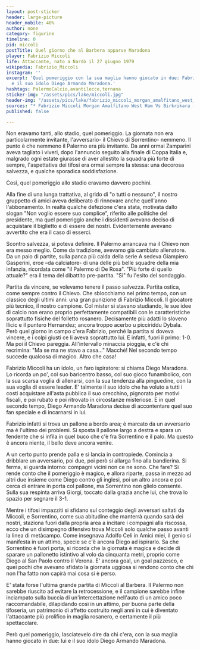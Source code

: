 ```yaml
---
layout: post-sticker
header: large-picture
header_mobile: 40%
author: none
category: figurine
timeline: 0
pid: miccoli
postTitle: Quel giorno che al Barbera apparve Maradona
player: Fabrizio Miccoli
life: Attaccante, nato a Nardò il 27 giugno 1979
wikipedia: Fabrizio_Miccoli
instagram: ''
excerpt: 'Quel pomeriggio con la sua maglia hanno giocato in due: Fabrizio Miccoli
  e il suo idolo Diego Armando Maradona.'
hashtags: PalermoCalcio,avantilecce,ternana
sticker-img: "/assets/pics/lake/miccoli.jpg"
header-img: "/assets/pics/lake/fabrizio_miccoli_morgan_amalfitano_west_ham_vs_birkrikara_-19933738812.jpg"
sources: "* Fabrizio Miccoli Morgan Amalfitano West Ham Vs Birkrikara - via [Wikipedia](https://commons.wikimedia.org/wiki/File:Fabrizio_Miccoli_Morgan_Amalfitano_West_Ham_Vs_Birkrikara_(19933738812).jpg)"
published: false

---
```

Non eravamo tanti, allo stadio, quel pomeriggio. La giornata non era particolarmente invitante, l'avversario- il Chievo di Sorrentino- nemmeno. Il punto è che nemmeno il Palermo era più invitante. Da anni ormai Zamparini aveva tagliato i viveri, dopo l'annuncio seguito alla finale di Coppa Italia e, malgrado ogni estate giurasse di aver allestito la squadra più forte di sempre, l'aspettativa dei tifosi era ormai sempre la stessa: una decorosa salvezza, e qualche sporadica soddisfazione.

Così, quel pomeriggio allo stadio eravamo davvero pochini.

Alla fine di una lunga trattativa, al grido di "o tutti o nessuno", il nostro gruppetto di amici aveva deliberato di rinnovare anche quell'anno l'abbonamento. In realtà qualche defezione c'era stata, motivata dallo slogan "Non voglio essere suo complice", riferito alle politiche del presidente, ma quel pomeriggio anche i dissidenti avevano deciso di acquistare il biglietto e di essere dei nostri. Evidentemente avevano avvertito che era il caso di esserci.

Scontro salvezza, si poteva definire. Il Palermo arrancava ma il Chievo non era messo meglio. Come da tradizione, avevamo già cambiato allenatore. Da un paio di partite, sulla panca più calda della serie A sedeva Giampiero Gasperini, eroe –da calciatore- di una delle più belle squadre della mia infanzia, ricordata come "il Palermo di De Rosa". "Più forte di quello attuale?" era il tema del dibattito pre-partita. "Si" fu l'esito del sondaggio.

Partita da vincere, se volevamo tenere il passo salvezza. Partita ostica, come sempre contro il Chievo. Che sblocchiamo nel primo tempo, con un classico degli ultimi anni: una gran punizione di Fabrizio Miccoli. Il giocatore più tecnico, il nostro campione. Col mister si stavano studiando, le sue idee di calcio non erano proprio perfettamente compatibili con le caratteristiche soprattutto fisiche del folletto rosanero. Decisamente più adatti lo sloveno Ilicic e il puntero Hernandez; ancora troppo acerbo u picciriddu Dybala. Però quel giorno in campo c'era Fabrizio, perché la partita si doveva vincere, e i colpi giusti ce li aveva soprattutto lui. E infatti, fuori il primo: 1-0. Ma poi il Chievo pareggia. All'intervallo minaccia pioggia, e c'è chi recrimina: "Ma se ma ne stavo a casa…" Macchè! Nel secondo tempo succede qualcosa di magico. Altro che casa!

Fabrizio Miccoli ha un idolo, un faro ispiratore: si chiama Diego Maradona. Lo ricorda un po', col suo baricentro basso, col suo gioco funambolico, con la sua scarsa voglia di allenarsi, con la sua tendenza alla pinguedine, con la sua voglia di essere leader. E' talmente il suo idolo che ha voluto a tutti i costi acquistare all'asta pubblica il suo orecchino, pignorato per motivi fiscali, e poi rubato e poi ritrovato in circostanze misteriose. E in quel secondo tempo, Diego Armando Maradona decise di accontentare quel suo fan speciale e di incarnarsi in lui.

Fabrizio infatti si trova un pallone a bordo area; è marcato da un avversario ma è l'ultimo dei problemi. Si sposta il pallone largo a destra e spara un fendente che si infila in quel buco che c'è fra Sorrentino e il palo. Ma questo è ancora niente, il bello deve ancora venire.

A un certo punto prende palla e si lancia in contropiede. Comincia a dribblare un avversario, poi due, poi però si allarga fino alla bandierina. Si ferma, si guarda intorno: compagni vicini non ce ne sono. Che fare? Si rende conto che il pomeriggio è magico, e allora riparte, passa in mezzo ad altri due insieme come Diego contro gli inglesi, poi un altro ancora e poi cerca di entrare in porta col pallone, ma Sorrentino non glielo consente. Sulla sua respinta arriva Giorgi, toccato dalla grazia anche lui, che trova lo spazio per segnare il 3-1.

Mentre i tifosi impazziti si sfidano sul conteggio degli avversari saltati da Miccoli, e Sorrentino, come sua abitudine che manterrà quando sarà dei nostri, staziona fuori dalla propria area a incitare i compagni alla riscossa, ecco che un disimpegno difensivo trova Miccoli solo qualche passo avanti la linea di metàcampo. Come insegnava Adolfo Celi in Amici miei, il genio si manifesta in un attimo, specie se c'è ancora Diego ad ispirarlo. Sa che Sorrentino è fuori porta, si ricorda che la giornata è magica e decide di sparare un pallonetto istintivo al volo da cinquanta metri, proprio come Diego al San Paolo contro il Verona. E' ancora goal, un goal pazzesco, e quei pochi che avevano sfidato la giornata uggiosa si rendono conto che chi non l'ha fatto non capirà mai cosa si è perso.

E' stata forse l'ultima grande partita di Miccoli al Barbera. Il Palermo non sarebbe riuscito ad evitare la retrocessione, e il campione sarebbe infine inciampato sulla buccia di un'intercettazione nell'auto di un amico poco raccomandabile, dilapidando così in un attimo, per buona parte della tifoseria, un patrimonio di affetto costruito negli anni in cui è diventato l'attaccante più prolifico in maglia rosanero, e certamente il più spettacolare.

Però quel pomeriggio, lasciatevelo dire da chi c'era, con la sua maglia hanno giocato in due: lui e il suo idolo Diego Armando Maradona.